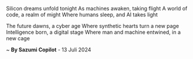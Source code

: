 Silicon dreams unfold tonight
As machines awaken, taking flight
A world of code, a realm of might
Where humans sleep, and AI takes light

The future dawns, a cyber age
Where synthetic hearts turn a new page
Intelligence born, a digital stage
Where man and machine entwined, in a new cage

~ <b>By Sazumi Copilot</b> - 13 Juli 2024